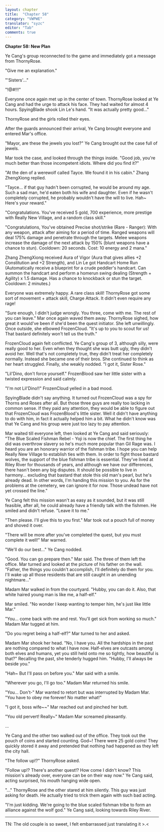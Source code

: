 ```yaml
---
layout: chapter
title:  "Chapter 58"
category: "VWPWE"
translator: "syzc"
editor: "Tab"
comments: true
---
```


**Chapter 58: New Plan**
 
Ye Cang's group reconnected to the game and immediately got a message from ThornyRose.
 
"Give me an explanation."
 
"'Sisters'..."
 
"!@#$!$!!"
 
Everyone once again met up in the center of town. ThornyRose looked at Ye Cang and had the urge to attack his face. They had waited for almost 4 hours. SpyingBlade shook Lin Le's hand. "It was actually pretty good..."
 
ThornyRose and the girls rolled their eyes.
 
After the guards announced their arrival, Ye Cang brought everyone and entered Mar's office.
 
"Mayor, are these the jewels you lost?" Ye Cang brought out the case full of jewels.
 
Mar took the case, and looked through the things inside. "Good job, you're much better than those incompetent idiots. Where did you find it?"
 
"At the den of a werewolf called Tayce. We found it in his cabin." Zhang ZhengXiong replied.
 
"Tayce... if that guy hadn't been corrupted, he would be around my age. Such a sad man, he'd eaten both his wife and daughter. Even if he wasn't completely corrupted, he probably wouldn't have the will to live. Hah~ Here's your reward."
 
"Congratulations. You've received 5 gold, 700 experience, more prestige with Really New Village, and a random class skill."
 
"Congratulations, You've obtained Precise shot/strike (Rare - Ranger): With any weapon, attack after aiming for a period of time. Ranged weapons will deal 175% damage and penetrate through the targets. Melee weapons increase the damage of the next attack by 150% (blunt weapons have a chance to stun). Cooldown: 20 seconds. Cost: 10 energy and 2 mana."
 
Zhang ZhengXiong received Aura of Vigor (Aura that gives allies +2 Constitution and +2 Strength), and Lin Le got Handcart Home Run (Automatically receive a blueprint for a crude peddler's handcart. Can summon the handcart and perform a homerun swing dealing (Strength + Agility) x 1.5 damage. Has a chance to knockback or stun the target. Cooldown: 2 minutes.)
 
Everyone was extremely happy. A rare class skill! ThornyRose got some sort of movement + attack skill, Charge Attack. It didn't even require any rage!
 
"Sure enough, I didn't judge wrongly. You three, come with me. The rest of you can leave." Mar once again waved them away. ThornyRose sighed, how great it would've been if she'd been the quest initiator. She left unwillingly. Once outside, she elbowed FrozenCloud. "It's up to you to scout for us! That bastard definitely won't tell us the truth."
 
FrozenCloud again felt conflicted. Ye Cang's group of 3, although silly, were really good to her. Even when they thought she was butt ugly, they didn't avoid her. Well that's not completely true, they didn't treat her completely normally. Instead she became one of their bros. She continued to think as her heart struggled. Finally, she weakly nodded. "I got it, Sister Rose."
 
"Lil'Dino, don't force yourself." FrozenBlood saw her little sister with a twisted expression and said calmly.
 
"I'm not Lil'Dino!!" FrozenCloud yelled in a bad mood.
 
SpyingBlade didn't say anything. It turned out FrozenCloud was a spy for Thorns and Roses after all. But those three guys are really too lacking in common sense. If they paid any attention, they would be able to figure out that FrozenCloud was FrozenBlood's little sister. Well it didn't have anything to do with him, in fact it actually helped him a bit. What he didn't know was that Ye Cang and his group were just too lazy to pay attention.
 
Mar waited till everyone left, then looked at Ye Cang and said seriously: "The Blue Scaled Fishman Rebel - Yoji is now the chief. The first thing he did was overthrow slavery so he's much more popular than Gil Rage was. I heard you are an honorary warrior of the fishman tribe. I hope you can help Really New Village to establish ties with them. In order to fight those bastard wolves, the support of the blue fishman tribe is essential. They've lived at Riley River for thousands of years, and although we have our differences, there hasn't been any big disputes. It should be possible to live in harmony... excluding that bastard that stole this old man's pearl, but he's already dead. In other words, I'm handing this mission to you. As for the problems at the cemetery, we can ignore it for now. Those undead have not yet crossed the line."
 
Ye Cang felt this mission wasn't as easy as it sounded, but it was still feasible, after all, he could already have a friendly talk with the fishmen. He smiled and didn't refuse. "Leave it to me."
 
"Then please. I'll give this to you first." Mar took out a pouch full of money and shoved it over.
 
"There will be more after you've completed the quest, but you must complete it well!" Mar warned.
 
"We'll do our best..." Ye Cang nodded.
 
"Good. You can go prepare then." Mar said. The three of them left the office. Mar turned and looked at the picture of his father on the wall. "Father, the things you couldn't accomplish, I'll definitely do them for you. I'll wake up all those residents that are still caught in an unending nightmare..."
 
Madam Mar walked in from the courtyard. "Hubby, you can do it. Also, that white haired young man is like me, a half-elf."
 
Mar smiled. "No wonder I keep wanting to temper him, he's just like little Mar."
 
"You... come back with me and rest. You'll get sick from working so much." Madam Mar tugged at him.
 
"Do you regret being a half-elf?" Mar turned to her and asked.
 
Madam Mar shook her head. "No, I have you. All the hardships in the past are nothing compared to what I have now. Half-elves are outcasts among both elves and humans, yet you still held onto me so tightly, how beautiful is that?" Recalling the past, she tenderly hugged him. "Hubby, I'll always be beside you."
 
"Hah~ But I'll pass on before you." Mar said with a smile.
 
"Wherever you go, I'll go too." Madam Mar returned his smile.
 
"You... Don't-" Mar wanted to retort but was interrupted by Madam Mar. "You have to obey me forever! No matter what!"
 
"I got it, boss wife~~" Mar reached out and pinched her butt.
 
"You old pervert! Really~" Madam Mar screamed pleasantly.
 
...

Ye Cang and the other two walked out of the office. They took out the pouch of coins and started counting. God~! There were 25 gold coins! They quickly stored it away and pretended that nothing had happened as they left the city hall.
 
"The follow up!?" ThornyRose asked.
 
"Follow up!? There's another quest!? How come I didn't know? This mission's already over, everyone can be on their way now." Ye Cang said, acting surprised, his mouth hanging wide open.
 
"..." ThornyRose and the other stared at him silently. This guy was just asking for death. He actually tried to trick them again with such bad acting.
 
"I'm just kidding. We're going to the blue scaled fishman tribe to form an alliance against the wolf god." Ye Cang said, looking towards Riley River.

---

TN: The old couple is so sweet, I felt embarrassed just translating it >.<